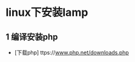 # linux下安装lamp

## 1 编译安装php
  
* [下载php] ttps://www.php.net/downloads.php

<!-- ### 2.1 安装mysql-connector-python
  ```bash
  pip install mysql-connector-python
  ```
### 2.2 参考文档

* [mysql 官方文档](https://dev.mysql.com/doc/connectors/en/connector-python-installation-binary.html) -->

